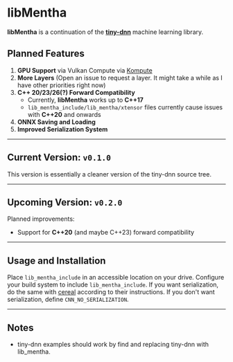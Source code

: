 # libMentha

**libMentha** is a continuation of the [**tiny-dnn**](https://github.com/tiny-dnn/tiny-dnn) machine learning library.

## Planned Features

1. **GPU Support** via Vulkan Compute via [Kompute](https://kompute.cc)
2. **More Layers** (Open an issue to request a layer. It might take a while as I have other priorities right now)
3. **C++ 20/23/26(?) Forward Compatibility**
   - Currently, **libMentha** works up to **C++17**
   - `lib_mentha_include/lib_mentha/xtensor` files currently cause issues with **C++20** and onwards
4. **ONNX Saving and Loading**
5. **Improved Serialization System**

---

## Current Version: `v0.1.0`

This version is essentially a cleaner version of the tiny-dnn source tree.

---

## Upcoming Version: `v0.2.0`

Planned improvements:

- Support for **C++20** (and maybe C++23) forward compatibility

---

## Usage and Installation

Place `lib_mentha_include` in an accessible location on your drive. Configure your build system to include `lib_mentha_include`. If you want serialization, do the same with [cereal](https://github.com/USCiLab/cereal) according to their instructions. If you don't want serialization, define `CNN_NO_SERIALIZATION`.

---

## Notes

- tiny-dnn examples should work by find and replacing tiny-dnn with lib_mentha.
